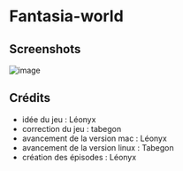 # Fantasia-world

## Screenshots
![image](https://user-images.githubusercontent.com/66781353/116233015-1cae9c80-a75b-11eb-8c42-df8956eecf38.png)

## Crédits
- idée du jeu : Léonyx
- correction du jeu : tabegon
- avancement de la version mac : Léonyx
- avancement de la version linux : Tabegon
- création des épisodes : Léonyx
